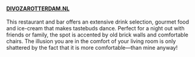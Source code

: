 #### [DIVOZAROTTERDAM.NL](http://DIVOZAROTTERDAM.NL)

This restaurant and bar offers an extensive drink selection, gourmet food and ice-cream that makes tastebuds dance. Perfect for a night out with friends or family, the spot is accented by old brick walls and comfortable chairs. The illusion you are in the comfort of your living room is only shattered by the fact that it is more comfortable—than mine anyway!